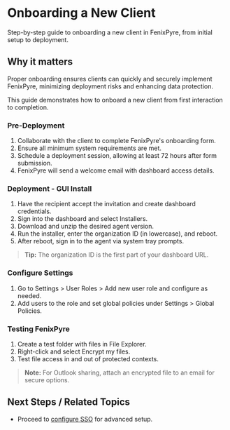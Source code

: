 # Onboarding a New Client

Step-by-step guide to onboarding a new client in FenixPyre, from initial setup to deployment.


## Why it matters
Proper onboarding ensures clients can quickly and securely implement FenixPyre, minimizing deployment risks and enhancing data protection.

This guide demonstrates how to onboard a new client from first interaction to completion.

### Pre-Deployment
1. Collaborate with the client to complete FenixPyre's onboarding form.
2. Ensure all minimum system requirements are met.
3. Schedule a deployment session, allowing at least 72 hours after form submission.
4. FenixPyre will send a welcome email with dashboard access details.

### Deployment - GUI Install
1. Have the recipient accept the invitation and create dashboard credentials.
2. Sign into the dashboard and select Installers.
3. Download and unzip the desired agent version.
4. Run the installer, enter the organization ID (in lowercase), and reboot.
5. After reboot, sign in to the agent via system tray prompts.

> **Tip:** The organization ID is the first part of your dashboard URL.

### Configure Settings
1. Go to Settings > User Roles > Add new user role and configure as needed.
2. Add users to the role and set global policies under Settings > Global Policies.

### Testing FenixPyre
1. Create a test folder with files in File Explorer.
2. Right-click and select Encrypt my files.
3. Test file access in and out of protected contexts.

> **Note:** For Outlook sharing, attach an encrypted file to an email for secure options.

## Next Steps / Related Topics
- Proceed to [configure SSO](/03-setup-&-installation/configure-sso) for advanced setup.